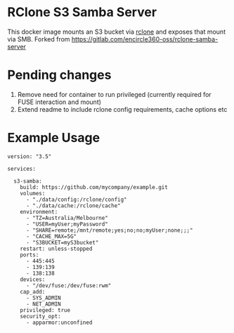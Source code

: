 # RClone S3 Samba Server
This docker image mounts an S3 bucket via [rclone](https://rclone.org) and exposes that mount via SMB.
Forked from https://gitlab.com/encircle360-oss/rclone-samba-server

# Pending changes
1. Remove need for container to run privileged (currently required for FUSE interaction and mount)
2. Extend readme to include rclone config requirements, cache options etc

# Example Usage

```
version: "3.5"

services:

  s3-samba:
    build: https://github.com/mycompany/example.git
    volumes:
      - "./data/config:/rclone/config"
      - "./data/cache:/rclone/cache"
    environment:
      - "TZ=Australia/Melbourne"
      - "USER=myUser;myPassword"
      - "SHARE=remote;/mnt/remote;yes;no;no;myUser;none;;;"
      - "CACHE_MAX=5G"
      - "S3BUCKET=myS3bucket"
    restart: unless-stopped
    ports:
      - 445:445
      - 139:139
      - 138:138
    devices:
      - "/dev/fuse:/dev/fuse:rwm"
    cap_add:
      - SYS_ADMIN
      - NET_ADMIN
    privileged: true
    security_opt:
      - apparmor:unconfined
```
